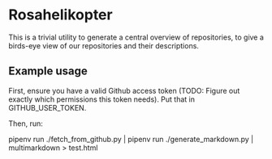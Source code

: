 # Rosahelikopter

This is a trivial utility to generate a central overview of repositories, to give a birds-eye view of our repositories and their descriptions.

## Example usage 

First, ensure you have a valid Github access token (TODO: Figure out exactly which permissions this token needs). Put that in GITHUB_USER_TOKEN.

Then, run:

pipenv run ./fetch_from_github.py | pipenv run ./generate_markdown.py | multimarkdown > test.html
